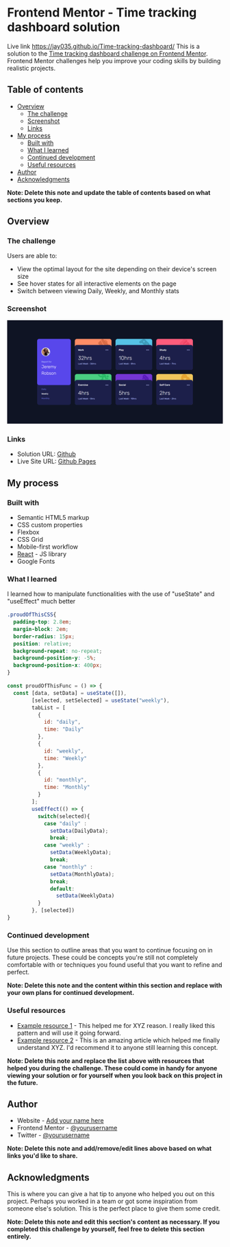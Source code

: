 # Frontend Mentor - Time tracking dashboard solution

Live link https://jay035.github.io/Time-tracking-dashboard/
This is a solution to the [Time tracking dashboard challenge on Frontend Mentor](https://www.frontendmentor.io/challenges/time-tracking-dashboard-UIQ7167Jw). Frontend Mentor challenges help you improve your coding skills by building realistic projects. 

## Table of contents

- [Overview](#overview)
  - [The challenge](#the-challenge)
  - [Screenshot](#screenshot)
  - [Links](#links)
- [My process](#my-process)
  - [Built with](#built-with)
  - [What I learned](#what-i-learned)
  - [Continued development](#continued-development)
  - [Useful resources](#useful-resources)
- [Author](#author)
- [Acknowledgments](#acknowledgments)

**Note: Delete this note and update the table of contents based on what sections you keep.**

## Overview

### The challenge

Users are able to:

- View the optimal layout for the site depending on their device's screen size
- See hover states for all interactive elements on the page
- Switch between viewing Daily, Weekly, and Monthly stats

### Screenshot

![](./src/assets/Screenshot.png)

### Links

- Solution URL: [Github](https://github.com/Jay035/Time-tracking-dashboard/)
- Live Site URL: [Github Pages](https://jay035.github.io/Time-tracking-dashboard/)

## My process

### Built with

- Semantic HTML5 markup
- CSS custom properties
- Flexbox
- CSS Grid
- Mobile-first workflow
- [React](https://reactjs.org/) - JS library
- Google Fonts


### What I learned

I learned how to manipulate functionalities with the use of "useState" and "useEffect" much better


```css
.proudOfThisCSS{
  padding-top: 2.8em;
  margin-block: 2em;
  border-radius: 15px;
  position: relative;
  background-repeat: no-repeat;
  background-position-y: -5%;
  background-position-x: 400px;
}
```
```js
const proudOfThisFunc = () => {
  const [data, setData] = useState([]),
        [selected, setSelected] = useState("weekly"),
        tabList = [
          {
            id: "daily",
            time: "Daily"
          },
          {
            id: "weekly",
            time: "Weekly"
          },
          {
            id: "monthly",
            time: "Monthly"
          }
        ];
        useEffect(() => {
          switch(selected){
            case "daily" :
              setData(DailyData);
              break;
            case "weekly" :
              setData(WeeklyData);
              break;
            case "monthly" :
              setData(MonthlyData);
              break;
              default:
                setData(WeeklyData)
          }
        }, [selected])
}
```

### Continued development

Use this section to outline areas that you want to continue focusing on in future projects. These could be concepts you're still not completely comfortable with or techniques you found useful that you want to refine and perfect.

**Note: Delete this note and the content within this section and replace with your own plans for continued development.**

### Useful resources

- [Example resource 1](https://www.example.com) - This helped me for XYZ reason. I really liked this pattern and will use it going forward.
- [Example resource 2](https://www.example.com) - This is an amazing article which helped me finally understand XYZ. I'd recommend it to anyone still learning this concept.

**Note: Delete this note and replace the list above with resources that helped you during the challenge. These could come in handy for anyone viewing your solution or for yourself when you look back on this project in the future.**

## Author

- Website - [Add your name here](https://www.your-site.com)
- Frontend Mentor - [@yourusername](https://www.frontendmentor.io/profile/yourusername)
- Twitter - [@yourusername](https://www.twitter.com/yourusername)

**Note: Delete this note and add/remove/edit lines above based on what links you'd like to share.**

## Acknowledgments

This is where you can give a hat tip to anyone who helped you out on this project. Perhaps you worked in a team or got some inspiration from someone else's solution. This is the perfect place to give them some credit.

**Note: Delete this note and edit this section's content as necessary. If you completed this challenge by yourself, feel free to delete this section entirely.**
